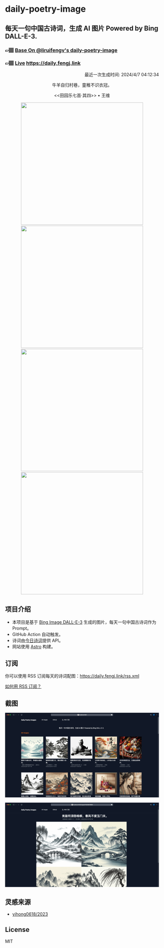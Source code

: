 
# daily-poetry-image

## 每天一句中国古诗词，生成 AI 图片 Powered by Bing DALL-E-3.

### 👉🏽 [Base On @liruifengv's daily-poetry-image](https://github.com/liruifengv/daily-poetry-image)

### 👉🏽 [Live](https://daily.fengj.link) https://daily.fengj.link

<p align="right">
  最近一次生成时间: 2024/4/7 04:12:34
</p>
<p align="center">
牛羊自归村巷，童稚不识衣冠。
</p>
<p align="center">
<<田园乐七首·其四>> • 王维
</p>
<p align="center">
<img src="https://tse1.mm.bing.net/th/id/OIG3.Cglgw_NxFLlPIuQzx30E" height="400" width="400" />
<img src="https://tse1.mm.bing.net/th/id/OIG3.IxKYSJenHefNiusCYSUE" height="400" width="400" />
<img src="https://tse3.mm.bing.net/th/id/OIG3.o6i8q6rz0.IgsLbQVqUQ" height="400" width="400" />
<img src="https://tse1.mm.bing.net/th/id/OIG3.AP0gRjvgRJXqCEksCTbK" height="400" width="400" />
</p>

## 项目介绍

-   本项目是基于 [Bing Image DALL-E-3](https://www.bing.com/images/create) 生成的图片，每天一句中国古诗词作为 Prompt。
-   GitHub Action 自动触发。
-   诗词由[今日诗词](https://www.jinrishici.com/)提供 API。
-   网站使用 [Astro](https://astro.build) 构建。

## 订阅

你可以使用 RSS 订阅每天的诗词配图：https://daily.fengj.link/rss.xml

[如何用 RSS 订阅？](https://zhuanlan.zhihu.com/p/55026716)

## 截图

![图片列表](./screenshots/Snipaste_2023-12-28_21-00-26.png)

![图片详情](./screenshots/Snipaste_2023-12-28_21-00-53.png)

## 灵感来源

-   [yihong0618/2023](https://github.com/yihong0618/2023)

## License

MIT
